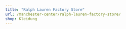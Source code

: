 ```yaml
---
title: "Ralph Lauren Factory Store"
url: /manchester-center/ralph-lauren-factory-store/
shop: Kleidung
---
```

